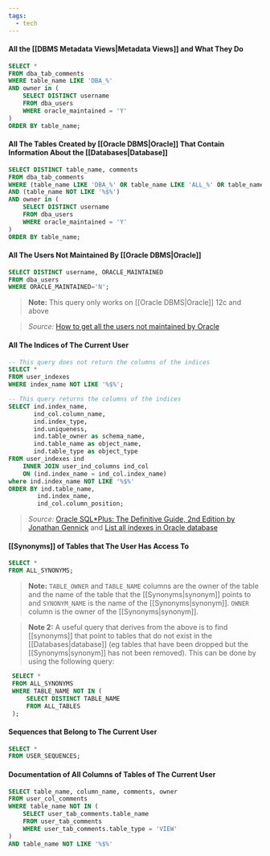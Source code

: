```yaml
---
tags:
  - tech
---
```


#### All the [[DBMS Metadata Views|Metadata Views]] and What They Do

```sql
SELECT *
FROM dba_tab_comments
WHERE table_name LIKE 'DBA_%'
AND owner in (
    SELECT DISTINCT username
    FROM dba_users
    WHERE oracle_maintained = 'Y'
)
ORDER BY table_name;
```

#### All The Tables Created by [[Oracle DBMS|Oracle]] That Contain Information About the [[Databases|Database]]

```sql
SELECT DISTINCT table_name, comments
FROM dba_tab_comments
WHERE (table_name LIKE 'DBA_%' OR table_name LIKE 'ALL_%' OR table_name LIKE 'USER_%')
AND (table_name NOT LIKE '%$%')
AND owner in (
    SELECT DISTINCT username
    FROM dba_users
    WHERE oracle_maintained = 'Y'
)
ORDER BY table_name;
```

#### All The Users Not Maintained By [[Oracle DBMS|Oracle]]

```sql
SELECT DISTINCT username, ORACLE_MAINTAINED 
FROM dba_users 
WHERE ORACLE_MAINTAINED='N';
```
> **Note:** This query only works on [[Oracle DBMS|Oracle]] 12c and above

> *Source:* [How to get all the users not maintained by Oracle](https://stackoverflow.com/questions/4833459/oracle-sql-query-for-listing-all-schemas-in-a-db)

#### All The Indices of The Current User

```sql
-- This query does not return the columns of the indices
SELECT *
FROM user_indexes
WHERE index_name NOT LIKE '%$%';
```

```sql
-- This query returns the columns of the indices
SELECT ind.index_name,
       ind_col.column_name,
       ind.index_type,
       ind.uniqueness,
       ind.table_owner as schema_name,
       ind.table_name as object_name,
       ind.table_type as object_type       
FROM user_indexes ind
    INNER JOIN user_ind_columns ind_col 
    ON (ind.index_name = ind_col.index_name)
where ind.index_name NOT LIKE '%$%'
ORDER BY ind.table_name,
        ind.index_name,
        ind_col.column_position;
```

> *Source:* [Oracle SQL*Plus: The Definitive Guide, 2nd Edition by Jonathan Gennick](https://www.oreilly.com/library/view/oracle-sqlplus-the/0596007469/ch10s05.html) and [List all indexes in Oracle database](https://dataedo.com/kb/query/oracle/list-all-indexes-in-the-database)

#### [[Synonyms]] of Tables that The User Has Access To

```sql
SELECT *
FROM ALL_SYNONYMS;
```
> **Note:** `TABLE_OWNER` and `TABLE_NAME` columns are the owner of the table and the name of the table that the [[Synonyms|synonym]] points to and `SYNONYM_NAME` is the name of the [[Synonyms|synonym]]. `OWNER` column is the owner of the [[Synonyms|synonym]].

> **Note 2:** A useful query that derives from the above is to find [[synonyms]] that point to tables that do not exist in the [[Databases|database]] (eg tables that have been dropped but the [[Synonyms|synonym]] has not been removed).
> This can be done by using the following query:
```sql
 SELECT *
 FROM ALL_SYNONYMS
 WHERE TABLE_NAME NOT IN (
     SELECT DISTINCT TABLE_NAME
     FROM ALL_TABLES
 );
 ```

#### Sequences that Belong to The Current User

```sql
SELECT *
FROM USER_SEQUENCES;
```

#### Documentation of All Columns of Tables of The Current User

```sql
SELECT table_name, column_name, comments, owner
FROM user_col_comments
WHERE table_name NOT IN (
    SELECT user_tab_comments.table_name
    FROM user_tab_comments
    WHERE user_tab_comments.table_type = 'VIEW'
)
AND table_name NOT LIKE '%$%'
```
